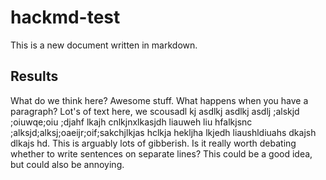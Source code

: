 # hackmd-test

This is a new document written in markdown.

## Results

What do we think here? 
Awesome stuff. 
What happens when you have a paragraph? 
Lot's of text here, we scousadl kj asdlkj asdlkj asdlj ;alskjd ;oiuwqe;oiu ;djahf lkajh cnlkjnxlkasjdh liauweh liu hfalkjsnc ;alksjd;alksj;oaeijr;oif;sakchjlkjas hclkja hekljha lkjedh liaushldiuahs dkajsh dlkajs hd. 
This is arguably lots of gibberish.
Is it really worth debating whether to write sentences on separate lines? This could be a good idea, but could also be annoying.